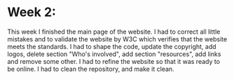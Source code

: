 # Week 2:

This week I finished the main page of the website. I had to correct all little mistakes and to validate the website by W3C which verifies that the website meets the standards. I had to shape the code, update the copyright, add logos, delete section "Who's involved", add section "resources", add links and remove some other. I had to refine the website so that it was ready to be online. I had to clean the repository, and make it clean.
